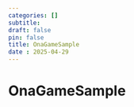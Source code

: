 ```yaml
---
categories: []
subtitle: 
draft: false
pin: false
title: OnaGameSample
date : 2025-04-29
---
```


# OnaGameSample
